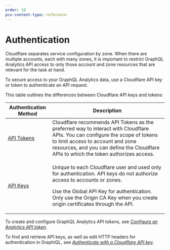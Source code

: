 ```yaml
---
order: 10
pcx-content-type: reference
---
```


# Authentication

Cloudflare separates service configuration by zone. When there are multiple accounts, each with many zones, it is important to restrict GraphQL Analytics API access to only those account and zone resources that are relevant for the task at hand.

To secure access to your GraphQL Analytics data, use a Cloudflare API key or token to authenticate an API request.

This table outlines the differences between Cloudflare API keys and tokens:

<TableWrap>

<table>
  <thead>
    <tr>
      <th>Authentication Method</th>
      <th>Description</th>
    </tr>
  </thead>
  <tbody>
    <tr>
      <td>
        <a href="https://developers.cloudflare.com/api/tokens/create">
          API Tokens
        </a>
      </td>
      <td>
        Cloudflare recommends API Tokens as the preferred way to interact with
        Cloudflare APIs. You can configure the scope of tokens to limit access
        to account and zone resources, and you can define the Cloudflare APIs to
        which the token authorizes access.
      </td>
    </tr>
    <tr>
      <td>
        <a href="https://developers.cloudflare.com/api/keys">API Keys</a>
      </td>
      <td>
        <p>
          Unique to each Cloudflare user and used only for authentication. API
          keys do not authorize access to accounts or zones.
        </p>
        <p>
          Use the Global API Key for authentication. Only use the Origin CA Key
          when you create origin certificates through the API.
        </p>
      </td>
    </tr>
  </tbody>
</table>

</TableWrap>

To create and configure GraphQL Analytics API tokens, see [_Configure an Analytics API token_](/graphql-api/getting-started/authentication/api-token-auth/).

To find and retrieve API keys, as well as edit HTTP headers for authentication in GraphiQL, see [_Authenticate with a Cloudflare API key_](/graphql-api/getting-started/authentication/api-key-auth/).
